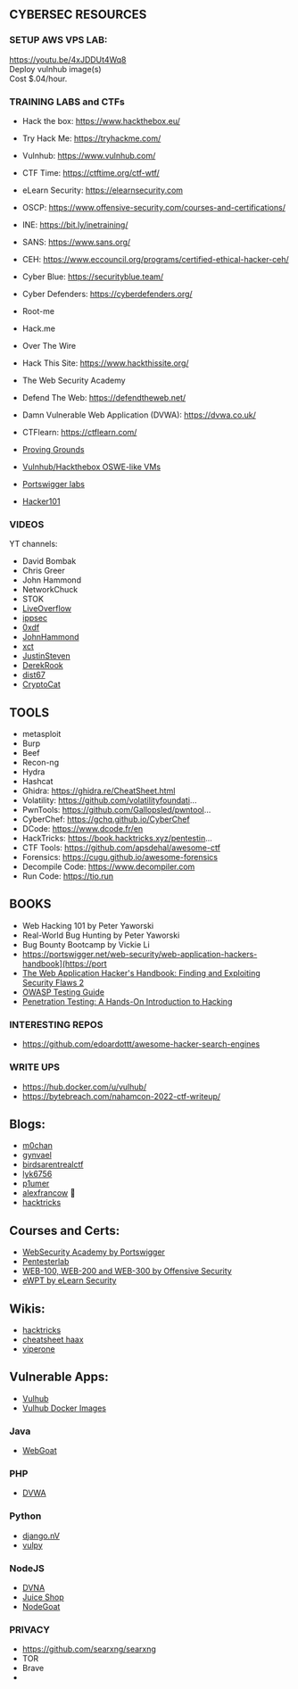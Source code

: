 ## CYBERSEC RESOURCES  

### SETUP AWS VPS LAB:
https://youtu.be/4xJDDUt4Wq8   
Deploy vulnhub image(s)  
Cost $.04/hour. 



### TRAINING LABS and CTFs

- Hack the box: https://www.hackthebox.eu/  
- Try Hack Me: https://tryhackme.com/  
- Vulnhub: https://www.vulnhub.com/  
- CTF Time: https://ctftime.org/ctf-wtf/  
- eLearn Security: https://elearnsecurity.com   
- OSCP: https://www.offensive-security.com/courses-and-certifications/  
- INE: https://bit.ly/inetraining/  
- SANS: https://www.sans.org/  
- CEH: https://www.eccouncil.org/programs/certified-ethical-hacker-ceh/  
- Cyber Blue: https://securityblue.team/  
- Cyber Defenders: https://cyberdefenders.org/  

- Root-me
- Hack.me
- Over The Wire
- Hack This Site: https://www.hackthissite.org/  
- The Web Security Academy
- Defend The Web: https://defendtheweb.net/  
- Damn Vulnerable Web Application (DVWA): https://dvwa.co.uk/  
- CTFlearn: https://ctflearn.com/  
- [Proving Grounds](https://www.offensive-security.com/labs/)
- [Vulnhub/Hackthebox OSWE-like VMs](https://docs.google.com/spreadsheets/d/1dwSMIAPIam0PuRBkCiDI88pU3yzrqqHkDtBngUHNCw8/htmlview#)
- [Portswigger labs](https://portswigger.net/web-security/all-labs)
- [Hacker101](https://www.hacker101.com)


### VIDEOS
YT channels:
- David Bombak
- Chris Greer
- John Hammond
- NetworkChuck
- STOK
- [LiveOverflow](https://www.youtube.com/c/LiveOverflow)
- [ippsec](https://www.youtube.com/c/ippsec)
- [0xdf](https://www.youtube.com/c/0xdf0xdf)
- [JohnHammond](https://www.youtube.com/c/JohnHammond010)
- [xct](https://www.youtube.com/c/xct_de)
- [JustinSteven](https://www.youtube.com/c/JustinSteven)
- [DerekRook](https://www.youtube.com/c/DerekRook)
- [dist67](https://www.youtube.com/user/dist67)
- [CryptoCat](https://www.youtube.com/c/CryptoCat23)  



## TOOLS
* metasploit
* Burp
* Beef
* Recon-ng
* Hydra
* Hashcat
* Ghidra: https://ghidra.re/CheatSheet.html
* Volatility: https://github.com/volatilityfoundati...
* PwnTools: https://github.com/Gallopsled/pwntool...
* CyberChef: https://gchq.github.io/CyberChef
* DCode: https://www.dcode.fr/en
* HackTricks: https://book.hacktricks.xyz/pentestin...
* CTF Tools: https://github.com/apsdehal/awesome-ctf
* Forensics: https://cugu.github.io/awesome-forensics
* Decompile Code: https://www.decompiler.com
* Run Code: https://tio.run



## BOOKS

- Web Hacking 101 by Peter Yaworski
- Real-World Bug Hunting by Peter Yaworski
- Bug Bounty Bootcamp by Vickie Li
- https://portswigger.net/web-security/web-application-hackers-handbook](https://port
- [The Web Application Hacker's Handbook: Finding and Exploiting Security Flaws 2](https://www.amazon.com/gp/product/1118026470/ref=as_li_tl?ie=UTF8&camp=1789&creative=9325&creativeASIN=1118026470&linkCode=as2&tag=bugcrowd-20&linkId=9f9c5e3f51e50ea7092a21a04aec184f/)
- [OWASP Testing Guide](https://owasp.org/www-project-web-security-testing-guide/)
- [Penetration Testing: A Hands-On Introduction to Hacking](https://www.amazon.com/gp/product/1593275641/ref=as_li_tl?ie=UTF8&tag=bugcrowd-20&camp=1789&creative=9325&linkCode=as2&creativeASIN=1593275641&linkId=e107661e1fd700bdd12616a60ba6e06f)




### INTERESTING REPOS
- https://github.com/edoardottt/awesome-hacker-search-engines


###  WRITE UPS
- https://hub.docker.com/u/vulhub/
- https://bytebreach.com/nahamcon-2022-ctf-writeup/


## Blogs:
- [m0chan](https://m0chan.github.io/)
- [gynvael](https://gynvael.coldwind.pl/?blog=1)
- [birdsarentrealctf](https://birdsarentrealctf.dev/)
- [lyk6756](https://lyk6756.github.io/)
- [p1umer](https://p1umer.github.io/)
- [alexfrancow](https://alexfrancow.github.io/) 🤪
- [hacktricks](https://book.hacktricks.xyz/welcome/readme)



## Courses and Certs:
- [WebSecurity Academy by Portswigger](https://portswigger.net/web-security)
- [Pentesterlab](https://pentesterlab.com/)
- [WEB-100, WEB-200 and WEB-300 by Offensive Security](https://www.offensive-security.com/courses-and-certifications/)
- [eWPT by eLearn Security](https://elearnsecurity.com/product/ewpt-certification/)


## Wikis:
- [hacktricks](https://book.hacktricks.xyz)
- [cheatsheet haax](https://cheatsheet.haax.fr/web-pentest/)
- [viperone](https://viperone.gitbook.io/pentest-everything/)


## Vulnerable Apps:
- [Vulhub](https://github.com/vulhub/vulhub)
- [Vulhub Docker Images](https://hub.docker.com/u/vulhub/)




### Java
- [WebGoat](https://github.com/WebGoat/WebGoat)

### PHP
- [DVWA](https://dvwa.co.uk/)

### Python
- [django.nV](https://github.com/nVisium/django.nV)
- [vulpy](https://github.com/fportantier/vulpy)

### NodeJS
- [DVNA](https://github.com/appsecco/dvna)
- [Juice Shop](https://github.com/juice-shop/juice-shop-ctf)
- [NodeGoat](https://github.com/OWASP/NodeGoat)



### PRIVACY
- https://github.com/searxng/searxng
- TOR
- Brave
- 


